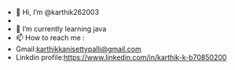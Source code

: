 - 👋 Hi, I’m @karthik262003
-
- 🌱 I’m currently learning java
- 📫 How to reach me :
- Gmail:karthikkanisettypalli@gmail.com
- Linkdin profile:https://www.linkedin.com/in/karthik-k-b70850200

<!---
karthik262003/karthik262003 is a ✨ special ✨ repository because its `README.md` (this file) appears on your GitHub profile.
You can click the Preview link to take a look at your changes.
--->
